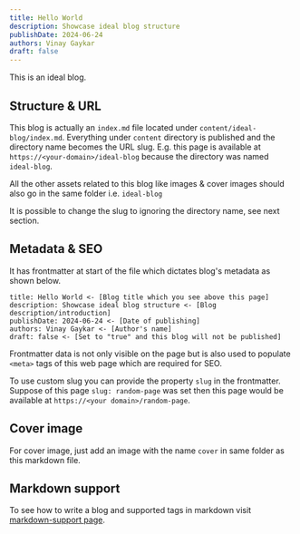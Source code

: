 ```yaml
---
title: Hello World
description: Showcase ideal blog structure
publishDate: 2024-06-24
authors: Vinay Gaykar
draft: false
---
```



This is an ideal blog.

## Structure & URL

This blog is actually an `index.md` file located under `content/ideal-blog/index.md`.
Everything under `content` directory is published and the directory name becomes the URL slug.
E.g. this page is available at `https://<your-domain>/ideal-blog` because the directory was named `ideal-blog`.

All the other assets related to this blog like images & cover images should also go in the same folder i.e. `ideal-blog`

It is possible to change the slug to ignoring the directory name, see next section.


## Metadata & SEO

It has frontmatter at start of the file which dictates blog's metadata as shown below.

```
title: Hello World <- [Blog title which you see above this page]
description: Showcase ideal blog structure <- [Blog description/introduction]
publishDate: 2024-06-24 <- [Date of publishing]
authors: Vinay Gaykar <- [Author's name]
draft: false <- [Set to "true" and this blog will not be published]
```

Frontmatter data is not only visible on the page but is also used to populate `<meta>` tags of this
web page which are required for SEO.

To use custom slug you can provide the property `slug` in the frontmatter. Suppose of this page 
`slug: random-page` was set then this page would be available at `https://<your domain>/random-page`.


## Cover image

For cover image, just add an image with the name `cover` in same folder as this markdown file.


## Markdown support

To see how to write a blog and supported tags in markdown visit [markdown-support page](/mardown-support).

